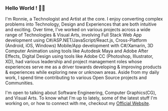 ### Hello World ! 👋🏽
I'm Ronnie, a Technologist and Artist at the core. I enjoy converting complex problems into Technology, Design and Experiences that are both intuitive and exciting. Over time, I've worked on various projects across a wide range of Technologies & Visual Arts, involving Full Stack Web App development using C#/ASP.NET/JavaScript/React.js, Cross-Platform (Android, iOS, Windows) Mobile/App development with C#/Xamarin, 3D Computer Animation using tools like Autodesk Maya and Adobe After Effects, Digital Design using tools like Adobe CC (Photoshop, Illustrator, XD), had various leadership and project management roles whose experiences serve me as a driver towards developing & improving products & experiences while exploring new or unknown areas. Aside from my daily work, I spend time contributing to various Open Source projects and Communities.

I'm open to talking about Software Engineering, Computer Graphics(CG), and Visual Arts. To know what I'm up to lately, some of the latest stuff I'm working on, or how to connect with me, checkout my <a href="https://ronnielutaro.github.io/portfolio/" target="_blank">Official Website</a>.
